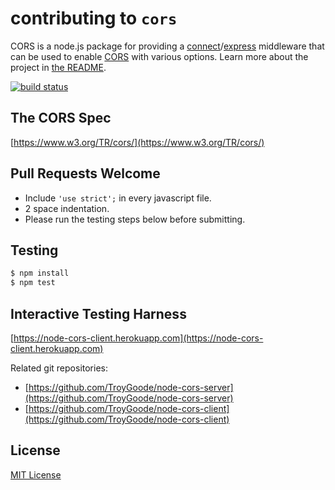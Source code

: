 # contributing to `cors`

CORS is a node.js package for providing a [connect](https://www.senchalabs.org/connect/)/[express](https://expressjs.com/) middleware that can be used to enable [CORS](https://en.wikipedia.org/wiki/Cross-origin_resource_sharing) with various options. Learn more about the project in [the README](README.md).

[![build status](https://secure.travis-ci.org/TroyGoode/node-cors.png)](https://travis-ci.org/TroyGoode/node-cors)

## The CORS Spec

[https://www.w3.org/TR/cors/](https://www.w3.org/TR/cors/)

## Pull Requests Welcome

* Include `'use strict';` in every javascript file.
* 2 space indentation.
* Please run the testing steps below before submitting.

## Testing

```bash
$ npm install
$ npm test
```

## Interactive Testing Harness

[https://node-cors-client.herokuapp.com](https://node-cors-client.herokuapp.com)

Related git repositories:

* [https://github.com/TroyGoode/node-cors-server](https://github.com/TroyGoode/node-cors-server)
* [https://github.com/TroyGoode/node-cors-client](https://github.com/TroyGoode/node-cors-client)

## License

[MIT License](https://www.opensource.org/licenses/mit-license.php)
